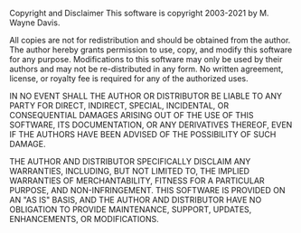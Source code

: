 Copyright and Disclaimer
This software is copyright 2003-2021 by M. Wayne Davis.

All copies are not for redistribution and should be obtained from the author.
The author hereby grants permission to use, copy, and modify this software for any purpose. Modifications to this software may only be used by their authors and may not be re-distributed in any form. No written agreement, license, or royalty fee is required for any of the authorized uses.


IN NO EVENT SHALL THE AUTHOR OR DISTRIBUTOR BE LIABLE TO ANY PARTY
FOR DIRECT, INDIRECT, SPECIAL, INCIDENTAL, OR CONSEQUENTIAL DAMAGES
ARISING OUT OF THE USE OF THIS SOFTWARE, ITS DOCUMENTATION, OR ANY
DERIVATIVES THEREOF, EVEN IF THE AUTHORS HAVE BEEN ADVISED OF THE
POSSIBILITY OF SUCH DAMAGE.

THE AUTHOR AND DISTRIBUTOR SPECIFICALLY DISCLAIM ANY WARRANTIES,
INCLUDING, BUT NOT LIMITED TO, THE IMPLIED WARRANTIES OF MERCHANTABILITY,
FITNESS FOR A PARTICULAR PURPOSE, AND NON-INFRINGEMENT.  THIS SOFTWARE
IS PROVIDED ON AN "AS IS" BASIS, AND THE AUTHOR AND DISTRIBUTOR HAVE
NO OBLIGATION TO PROVIDE MAINTENANCE, SUPPORT, UPDATES, ENHANCEMENTS, OR
MODIFICATIONS.
